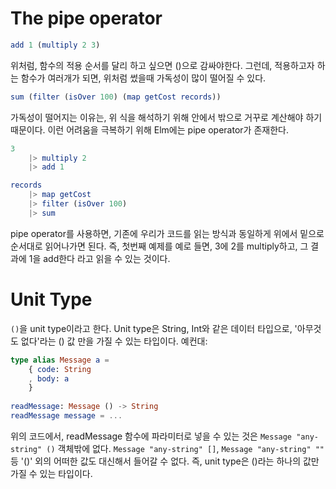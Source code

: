 # The pipe operator

```elm
add 1 (multiply 2 3)
```

위처럼, 함수의 적용 순서를 달리 하고 싶으면 ()으로 감싸야한다. 그런데, 적용하고자 하는 함수가 여러개가 되면, 위처럼 썼을때 가독성이 많이 떨어질 수 있다.

```elm
sum (filter (isOver 100) (map getCost records))
```

가독성이 떨어지는 이유는, 위 식을 해석하기 위해 안에서 밖으로 거꾸로 계산해야 하기 때문이다. 이런 어려움을 극복하기 위해 Elm에는 pipe operator가 존재한다.

```elm
3
    |> multiply 2
    |> add 1

records
    |> map getCost
    |> filter (isOver 100)
    |> sum
```

pipe operator를 사용하면, 기존에 우리가 코드를 읽는 방식과 동일하게 위에서 밑으로 순서대로 읽어나가면 된다. 즉, 첫번째 예제를 예로 들면, 3에 2를 multiply하고, 그 결과에 1을 add한다 라고 읽을 수 있는 것이다.

# Unit Type

```()```을 unit type이라고 한다. Unit type은 String, Int와 같은 데이터 타입으로,
'아무것도 없다'라는 () 값 만을 가질 수 있는 타입이다. 예컨대:

```elm
type alias Message a =
    { code: String
    , body: a
    }
    
readMessage: Message () -> String
readMessage message = ...
```

위의 코드에서, readMessage 함수에 파라미터로 넣을 수 있는 것은 ```Message "any-string" ()``` 객체밖에 없다.
```Message "any-string" []```, ```Message "any-string" ""``` 등 '()' 외의
 어떠한 값도 대신해서 들어갈 수 없다. 즉, unit type은 ()라는 하나의 값만 가질 수 있는 타입이다.
